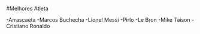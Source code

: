 #Melhores Atleta

-Arrascaeta 
-Marcos Buchecha
-Lionel Messi
-Pirlo
-Le Bron
-Mike Taison
-Cristiano Ronaldo

